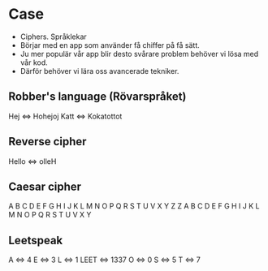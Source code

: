 Case
====

- Ciphers. Språklekar
- Börjar med en app som använder få chiffer på få sätt.
- Ju mer populär vår app blir desto svårare problem behöver vi lösa med vår kod.
- Därför behöver vi lära oss avancerade tekniker.


## Robber's language (Rövarspråket)
Hej <=> Hohejoj
Katt <=> Kokatottot


## Reverse cipher
Hello <=> olleH


## Caesar cipher
A B C D E F G H I J K L M N O P Q R S T U V X Y Z
Z A B C D E F G H I J K L M N O P Q R S T U V X Y


## Leetspeak
A <=> 4
E <=> 3
L <=> 1     LEET <=> 1337
O <=> 0
S <=> 5
T <=> 7



